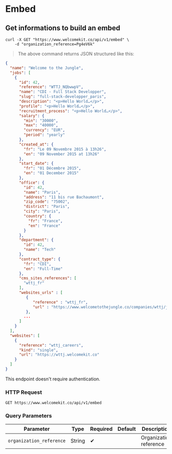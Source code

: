 # Embed

## Get informations to build an embed

```shell
curl -X GET "https://www.welcomekit.co/api/v1/embed" \
    -d "organization_reference=Pg4eV6k"
```

> The above command returns JSON structured like this:

```json
{
  "name": "Welcome to the Jungle",
  "jobs": [
    {
      "id": 42,
      "reference": "WTTJ_NQbwwpV",
      "name": "CDI - Full Stack Developper",
      "slug": "full-stack-developper_paris",
      "description": "<p>Hello World…</p>",
      "profile": "<p>Hello World…</p>",
      "recruitment_process": "<p>Hello World…</p>",
      "salary": {
        "min": "30000",
        "max": "40000",
        "currency": "EUR",
        "period": "yearly"
      },
      "created_at": {
        "fr": "Le 09 Novembre 2015 à 13h26",
        "en": "09 November 2015 at 13h26"
      },
      "start_date": {
        "fr": "01 Décembre 2015",
        "en": "01 December 2015"
      },
      "office": {
        "id": 42,
        "name": "Paris",
        "address": "11 bis rue Bachaumont",
        "zip_code": "75002",
        "district": "Paris",
        "city": "Paris",
        "country": {
          "fr": "France",
          "en": "France"
        }
      },
      "department": {
        "id": 42,
        "name": "Tech"
      },
      "contract_type": {
        "fr": "CDI",
        "en": "Full-Time"
      },
      "cms_sites_references": [
        "wttj_fr"
      ],
      "websites_urls" : [
         {
            "reference" : "wttj_fr",
            "url" : "https://www.welcometothejungle.co/companies/wttj/jobs/fake-job-2"
         },
        ...
      ]
    }
  ],
  "websites": [
    {
      "reference": "wttj_careers",
      "kind": "single",
      "url": "https://wttj.welcomekit.co"
    }
  ]
}
```

<aside class="notice">
This endpoint doesn't require authentication.
</aside>

### HTTP Request

`GET https://www.welcomekit.co/api/v1/embed`

### Query Parameters

Parameter | Type | Required | Default | Description | Example
--- | --- | --- | --- | --- | ---
`organization_reference` | String | ✔ | | Organization reference | Pg4eV6k
